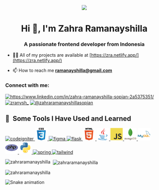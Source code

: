 <p align="center">
  <img src="https://capsule-render.vercel.app/api?text=Hey%20Everyone!&animation=fadeIn&type=waving&color=0:ff7e5f,50:ff00ff,100:8e2de2&height=100&fontColor=ffffff"/>
</p>

<h1 align="center">Hi 👋, I'm Zahra Ramanayshilla</h1>
<h3 align="center">A passionate frontend developer from Indonesia</h3>


- 👨‍💻 All of my projects are available at [https://zra.netlify.app/](https://zra.netlify.app/)

- 📫 How to reach me **ramanayshilla@gmail.com**

<h3 align="left">Connect with me:</h3>
<p align="left">
<a href="https://linkedin.com/in/https://www.linkedin.com/in/zahra-ramanayshilla-sopian-2a5375351/" target="blank"><img align="center" src="https://raw.githubusercontent.com/rahuldkjain/github-profile-readme-generator/master/src/images/icons/Social/linked-in-alt.svg" alt="https://www.linkedin.com/in/zahra-ramanayshilla-sopian-2a5375351/" height="30" width="40" /></a>
<a href="https://instagram.com/zranysh_" target="blank"><img align="center" src="https://raw.githubusercontent.com/rahuldkjain/github-profile-readme-generator/master/src/images/icons/Social/instagram.svg" alt="zranysh_" height="30" width="40" /></a>
<a href="https://medium.com/@zahraramanayshillasopian" target="blank"><img align="center" src="https://raw.githubusercontent.com/rahuldkjain/github-profile-readme-generator/master/src/images/icons/Social/medium.svg" alt="@zahraramanayshillasopian" height="30" width="40" /></a>
</p>

<h2> 🚀 &nbsp;Some Tools I Have Used and Learned</h2>

<p align="left"> <a href="https://codeigniter.com" target="_blank" rel="noreferrer"> <img src="https://cdn.worldvectorlogo.com/logos/codeigniter.svg" alt="codeigniter" width="40" height="40"/> </a> <a href="https://www.w3schools.com/css/" target="_blank" rel="noreferrer"> <img src="https://raw.githubusercontent.com/devicons/devicon/master/icons/css3/css3-original-wordmark.svg" alt="css3" width="40" height="40"/> </a> <a href="https://www.figma.com/" target="_blank" rel="noreferrer"> <img src="https://www.vectorlogo.zone/logos/figma/figma-icon.svg" alt="figma" width="40" height="40"/> </a> <a href="https://flask.palletsprojects.com/" target="_blank" rel="noreferrer"> <img src="https://www.vectorlogo.zone/logos/pocoo_flask/pocoo_flask-icon.svg" alt="flask" width="40" height="40"/> </a> <a href="https://www.w3.org/html/" target="_blank" rel="noreferrer"> <img src="https://raw.githubusercontent.com/devicons/devicon/master/icons/html5/html5-original-wordmark.svg" alt="html5" width="40" height="40"/> </a> <a href="https://www.java.com" target="_blank" rel="noreferrer"> <img src="https://raw.githubusercontent.com/devicons/devicon/master/icons/java/java-original.svg" alt="java" width="40" height="40"/> </a> <a href="https://developer.mozilla.org/en-US/docs/Web/JavaScript" target="_blank" rel="noreferrer"> <img src="https://raw.githubusercontent.com/devicons/devicon/master/icons/javascript/javascript-original.svg" alt="javascript" width="40" height="40"/> </a> <a href="https://www.mongodb.com/" target="_blank" rel="noreferrer"> <img src="https://raw.githubusercontent.com/devicons/devicon/master/icons/mongodb/mongodb-original-wordmark.svg" alt="mongodb" width="40" height="40"/> </a> <a href="https://www.mysql.com/" target="_blank" rel="noreferrer"> <img src="https://raw.githubusercontent.com/devicons/devicon/master/icons/mysql/mysql-original-wordmark.svg" alt="mysql" width="40" height="40"/> </a> <a href="https://www.php.net" target="_blank" rel="noreferrer"> <img src="https://raw.githubusercontent.com/devicons/devicon/master/icons/php/php-original.svg" alt="php" width="40" height="40"/> </a> <a href="https://www.python.org" target="_blank" rel="noreferrer"> <img src="https://raw.githubusercontent.com/devicons/devicon/master/icons/python/python-original.svg" alt="python" width="40" height="40"/> </a> <a href="https://spring.io/" target="_blank" rel="noreferrer"> <img src="https://www.vectorlogo.zone/logos/springio/springio-icon.svg" alt="spring" width="40" height="40"/> </a> <a href="https://tailwindcss.com/" target="_blank" rel="noreferrer"> <img src="https://www.vectorlogo.zone/logos/tailwindcss/tailwindcss-icon.svg" alt="tailwind" width="40" height="40"/> </a> </p>


 
<p>
  <img align="left" 
       src="https://github-readme-stats.vercel.app/api/top-langs?username=zahraramanayshilla&show_icons=true&locale=en&layout=compact&theme=github_dark" 
       alt="zahraramanayshilla" />
</p>

<p>&nbsp;
  <img align="center" 
       src="https://github-readme-stats.vercel.app/api?username=zahraramanayshilla&show_icons=true&locale=en&theme=github_dark" 
       alt="zahraramanayshilla" />
</p>

<p>
  <img align="center" 
       src="https://github-readme-streak-stats.herokuapp.com/?user=zahraramanayshilla&theme=github-dark" 
       alt="zahraramanayshilla" />
</p>


![Snake animation](https://github.com/thepiyushmalhotra/thepiyushmalhotra/blob/output/github-contribution-grid-snake.svg)
